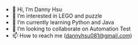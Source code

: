 - 👋 Hi, I’m Danny Hsu
- 👀 I’m interested in LEGO and puzzle
- 🌱 I’m currently learning Python and Java
- 💞️ I’m looking to collaborate on Automation Test
- 📫 How to reach me (dannyhsu081@gmail.com)

<!---
dannyhsu081/dannyhsu081 is a ✨ special ✨ repository because its `README.md` (this file) appears on your GitHub profile.
You can click the Preview link to take a look at your changes.
--->
